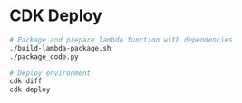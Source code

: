 # CDK Deploy

```bash
# Package and prepare lambda function with dependencies
./build-lambda-package.sh
./package_code.py

# Deploy environment
cdk diff
cdk deploy
```
